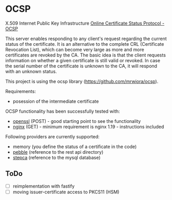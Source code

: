# OCSP

X.509 Internet Public Key Infrastructure
[Online Certificate Status Protocol - OCSP](https://datatracker.ietf.org/doc/html/rfc6960)

This server enables responding to any client's request regarding the current status of the certificate. It is an alternative to the complete CRL (Certificate Revocation List), which can become very large as more and more certificates are revoked by the CA. The basic idea is that the client requests information on whether a given certificate is still valid or revoked. In case the serial number of the certificate is unknown to the CA, it will respond with an unknown status.

This project is using the ocsp library (https://github.com/mrwiora/ocsp).

Requirements:
- posession of the intermediate certificate

OCSP functionality has been successfully tested with:
- [openssl](README-openssl.md) (POST)  - good starting point to see the functionality
- [nginx](README-nginx.md) (GET) - minimum requirement is nginx 1.19 - instructions included

Following providers are currently supported:
- memory (you define the status of a certificate in the code)
- [pebble](README-pebble.md) (reference to the rest api directory)
- [stepca](README-stepca.md) (reference to the mysql database)

ToDo
---------------
- [ ] reimplementation with fastify
- [ ] moving issuer-certificate access to PKCS11 (HSM)

